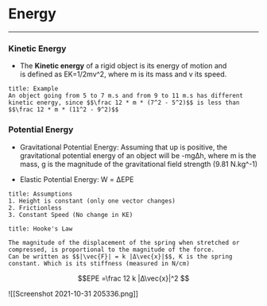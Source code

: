 # Energy
---
### Kinetic Energy 
- The **Kinetic energy** of a rigid object is its energy of motion and is defined as EK=1/2mv^2, where m is its mass and v its speed.
```ad-example
title: Example
An object going from 5 to 7 m.s and from 9 to 11 m.s has different kinetic energy, since $$\frac 12 * m * (7^2 - 5^2)$$ is less than $$\frac 12 * m * (11^2 - 9^2)$$

```


### Potential Energy
- Gravitational Potential Energy: Assuming that up is positive, the gravitational potential energy of an object will be -mgΔh, where m is the mass, g is the magnitude of the gravitational field strength (9.81 N.kg^-1) 


- Elastic Potential Energy: W = ΔEPE
```ad-warning
title: Assumptions
1. Height is constant (only one vector changes)
2. Frictionless
3. Constant Speed (No change in KE)
```
```ad-info
title: Hooke's Law

The magnitude of the displacement of the spring when stretched or compressed, is proportional to the magnitude of the force.
Can be written as $$|\vec{F}| = k |Δ\vec{x}|$$, K is the spring constant. Which is its stiffness (measured in N/cm)
```
$$EPE =\frac 12 k |Δ\vec{x}|^2 $$

![[Screenshot 2021-10-31 205336.png]]
